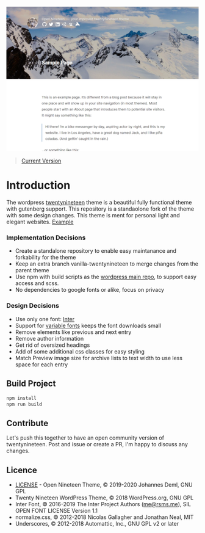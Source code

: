 ![Preview Screenshot Open Nineteen](./screenshot.png)
> [Current Version](../../releases/latest)

# Introduction

The wordpress [twentynineteen](https://wordpress.org/themes/twentynineteen/) theme is a beautiful fully functional theme with gutenberg support. This repository is a standaolone fork of the theme with some design changes. This theme is ment for personal light and elegant websites. [Example](https://deml.io)

### Implementation Decisions

* Create a standalone repository to enable easy maintanance and forkability for the theme
* Keep an extra branch vanilla-twentynineteen to merge changes from the parent theme
* Use npm with build scripts as the [wordpress main repo](https://github.com/WordPress/wordpress-develop), to support easy access and scss.
* No dependencies to google fonts or alike, focus on privacy

### Design Decisions

* Use only one font: [Inter](https://rsms.me/inter/)
* Support for [variable fonts](https://en.wikipedia.org/wiki/Variable_fonts) keeps the font downloads small
* Remove elements like previous and next entry
* Remove author information
* Get rid of oversized headings
* Add of some additional css classes for easy styling
* Match Preview image size for archive lists to text width to use less space for each entry

## Build Project

```shell
npm install
npm run build
```

## Contribute
Let's push this together to have an open community version of twentynineteen. Post and issue or create a PR, I'm happy to discuss any changes.

## Licence

* [LICENSE](./LICENSE) - Open Nineteen Theme, © 2019-2020 Johannes Deml, GNU GPL
* Twenty Nineteen WordPress Theme, © 2018 WordPress.org, GNU GPL
* Inter Font, © 2016-2019 The Inter Project Authors (me@rsms.me), SIL OPEN FONT LICENSE Version 1.1
* normalize.css, © 2012-2018 Nicolas Gallagher and Jonathan Neal, MIT
* Underscores, © 2012-2018 Automattic, Inc., GNU GPL v2 or later
